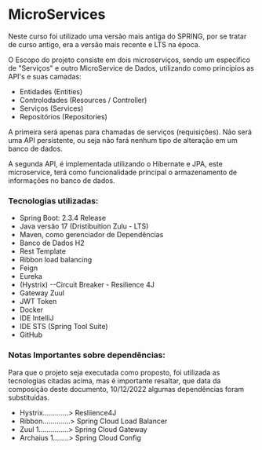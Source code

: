 # MicroServices
Neste curso foi utilizado uma versão mais antiga do SPRING, por se tratar de curso antigo, era a versão mais recente e LTS na época.

O Escopo do projeto consiste em dois microserviços, sendo um especifico de "Serviços" e outro MicroService de Dados, utilizando como princípios as API's e suas camadas: 
* Entidades (Entities)
* Controlodades (Resources / Controller)
* Serviços (Services)
* Repositórios (Repositories)

A primeira será apenas para chamadas de serviços (requisições). Não será uma API persistente, ou seja não fará nenhum tipo de alteração em um banco de dados.

A segunda API, é implementada utilizando o Hibernate e JPA, este microservice, terá como funcionalidade principal o armazenamento de informações no banco de dados.

### Tecnologias utilizadas:
* Spring Boot: 2.3.4 Release
* Java versão 17 (Dristibuition Zulu - LTS)
* Maven, como gerenciador de Dependências
* Banco de Dados H2
* Rest Template
* Ribbon load balancing 
* Feign
* Eureka
* (Hystrix) --Circuit Breaker - Resilience 4J 
* Gateway Zuul
* JWT Token
* Docker
* IDE IntelliJ
* IDE STS (Spring Tool Suite)
* GitHub

### Notas Importantes sobre dependências:
Para que o projeto seja executada como proposto, foi utilizada as tecnologias citadas acima, mas é importante resaltar, que data da composição deste documento, 10/12/2022 algumas dependências foram substituídas. 

* Hystrix.............> Resliience4J
* Ribbon..............> Spring Cloud Load Balancer
* Zuul 1...............> Spring Cloud Gateway
* Archaius 1........> Spring Cloud Config

